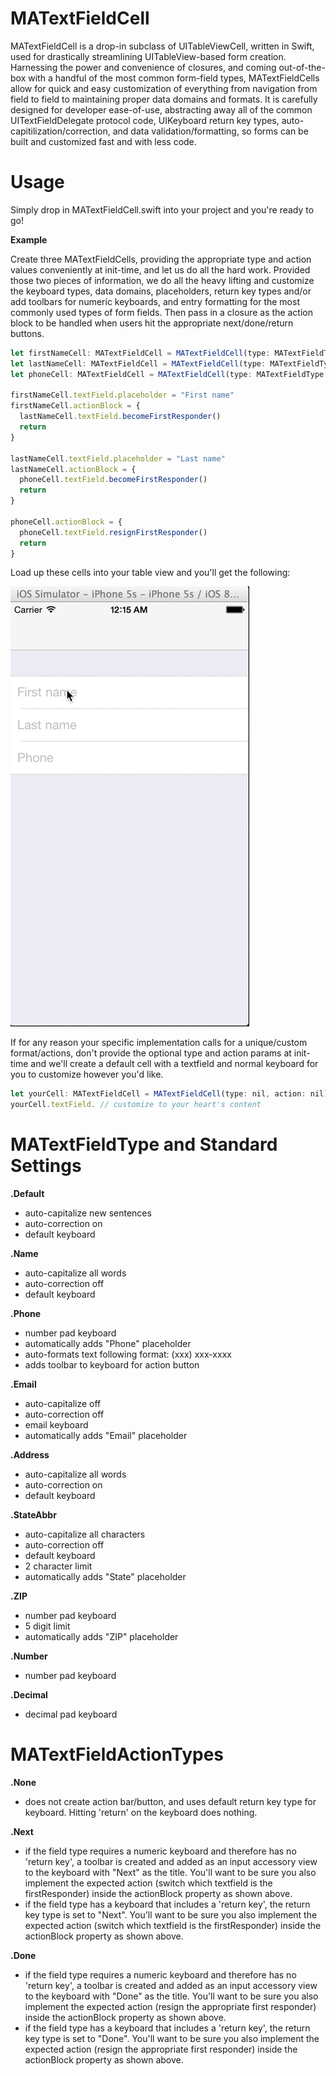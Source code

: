 MATextFieldCell
==================

MATextFieldCell is a drop-in subclass of UITableViewCell, written in Swift, used for drastically streamlining UITableView-based form creation. Harnessing the power and convenience of closures, and coming out-of-the-box with a handful of the most common form-field types, MATextFieldCells allow for quick and easy customization of everything from navigation from field to field to maintaining proper data domains and formats. It is carefully designed for developer ease-of-use, abstracting away all of the common UITextFieldDelegate protocol code, UIKeyboard return key types, auto-capitilization/correction, and data validation/formatting, so forms can be built and customized fast and with less code.


Usage
=====

Simply drop in MATextFieldCell.swift into your project and you're ready to go!

**Example**

Create three MATextFieldCells, providing the appropriate type and action values conveniently at init-time, and let us do all the hard work. Provided those two pieces of information, we do all the heavy lifting and customize the keyboard types, data domains, placeholders, return key types and/or add toolbars for numeric keyboards, and entry formatting for the most commonly used types of form fields. Then pass in a closure as the action block to be handled when users hit the appropriate next/done/return buttons.

```js
let firstNameCell: MATextFieldCell = MATextFieldCell(type: MATextFieldType.Name, action: MATextFieldActionType.Next)
let lastNameCell: MATextFieldCell = MATextFieldCell(type: MATextFieldType.Name, action: MATextFieldActionType.Next)
let phoneCell: MATextFieldCell = MATextFieldCell(type: MATextFieldType.Phone, action: MATextFieldActionType.Done)

firstNameCell.textField.placeholder = "First name"
firstNameCell.actionBlock = {
  lastNameCell.textField.becomeFirstResponder()
  return
}

lastNameCell.textField.placeholder = "Last name"
lastNameCell.actionBlock = {
  phoneCell.textField.becomeFirstResponder()
  return
}

phoneCell.actionBlock = {
  phoneCell.textField.resignFirstResponder()
  return
}
```

Load up these cells into your table view and you'll get the following:

![demo](Screenshots/demo.gif)


If for any reason your specific implementation calls for a unique/custom format/actions, don't provide the optional type and action params at init-time and we'll create a default cell with a textfield and normal keyboard for you to customize however you'd like.

```js
let yourCell: MATextFieldCell = MATextFieldCell(type: nil, action: nil)
yourCell.textField. // customize to your heart's content
```


MATextFieldType and Standard Settings
=====

**.Default**
  - auto-capitalize new sentences
  - auto-correction on
  - default keyboard
  
**.Name**
  - auto-capitalize all words
  - auto-correction off
  - default keyboard
  
**.Phone**
  - number pad keyboard
  - automatically adds "Phone" placeholder
  - auto-formats text following format: (xxx) xxx-xxxx
  - adds toolbar to keyboard for action button
  
**.Email**
  - auto-capitalize off
  - auto-correction off
  - email keyboard
  - automatically adds "Email" placeholder
  
**.Address**
  - auto-capitalize all words
  - auto-correction on
  - default keyboard
  
**.StateAbbr**
  - auto-capitalize all characters
  - auto-correction off
  - default keyboard
  - 2 character limit
  - automatically adds "State" placeholder
  
**.ZIP**
  - number pad keyboard
  - 5 digit limit
  - automatically adds "ZIP" placeholder
  
**.Number**
  - number pad keyboard
  
**.Decimal**
  - decimal pad keyboard

  
MATextFieldActionTypes
=====

**.None**
  - does not create action bar/button, and uses default return key type for keyboard. Hitting 'return' on the keyboard does nothing.
  
**.Next**
  - if the field type requires a numeric keyboard and therefore has no 'return key', a toolbar is created and added as an input accessory view to the keyboard with "Next" as the title. You'll want to be sure you also implement the expected action (switch which textfield is the firstResponder) inside the actionBlock property as shown above.
  - if the field type has a keyboard that includes a 'return key', the return key type is set to "Next". You'll want to be sure you also implement the expected action (switch which textfield is the firstResponder) inside the actionBlock property as shown above.

**.Done**
  - if the field type requires a numeric keyboard and therefore has no 'return key', a toolbar is created and added as an input accessory view to the keyboard with "Done" as the title. You'll want to be sure you also implement the expected action (resign the appropriate first responder) inside the actionBlock property as shown above.
  - if the field type has a keyboard that includes a 'return key', the return key type is set to "Done". You'll want to be sure you also implement the expected action (resign the appropriate first responder) inside the actionBlock property as shown above.
